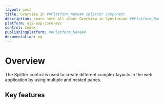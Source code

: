 ```yaml
---
layout: post
title: Overview in ##Platform_Name## Splitter Component
description: Learn here all about Overview in Syncfusion ##Platform_Name## Splitter component and more.
platform: ej2-asp-core-mvc
control: Index
publishingplatform: ##Platform_Name##
documentation: ug
---
```


# Overview

The Splitter control is used to create different complex layouts in the web application by using multiple and nested panes.

## Key features
